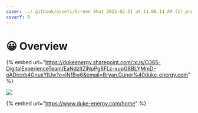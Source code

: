 ```yaml
---
cover: ../.gitbook/assets/Screen Shot 2022-02-21 at 11.08.14 AM (1).png
coverY: 0
---
```


# 😀 Overview

{% embed url="https://dukeenergy.sharepoint.com/:x:/s/O365-DigitalExperienceTeam/EaNdzltZiNpPg6FLc-xupG8BLYMmD-oADrcnb4GnuxYlUw?e=jNfBw6&email=Bryan.Guner%40duke-energy.com" %}

![](../.gitbook/assets/screencapture-duke-energy-home-2022-01-28-16\_30\_03.png)

{% embed url="https://www.duke-energy.com/home" %}

